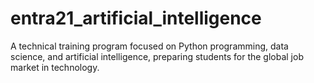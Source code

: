 # entra21_artificial_intelligence
A technical training program focused on Python programming, data science, and artificial intelligence, preparing students for the global job market in technology.
